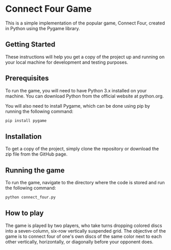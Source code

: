 # Connect Four Game
This is a simple implementation of the popular game, Connect Four, created in Python using the Pygame library.

## Getting Started
These instructions will help you get a copy of the project up and running on your local machine for development and testing purposes.

## Prerequisites
To run the game, you will need to have Python 3.x installed on your machine. You can download Python from the official website at python.org.

You will also need to install Pygame, which can be done using pip by running the following command:
```python
pip install pygame
```

## Installation
To get a copy of the project, simply clone the repository or download the zip file from the GitHub page.

## Running the game
To run the game, navigate to the directory where the code is stored and run the following command:
```python
python connect_four.py
```

## How to play
The game is played by two players, who take turns dropping colored discs into a seven-column, six-row vertically suspended grid. The objective of the game is to connect four of one's own discs of the same color next to each other vertically, horizontally, or diagonally before your opponent does.
